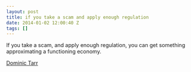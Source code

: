 ```yaml
---
layout: post
title: if you take a scam and apply enough regulation
date: 2014-01-02 12:00:40 Z
tags: []
---
```

If you take a scam, and apply enough regulation, you can get something approximating a functioning economy.

[Dominic Tarr](https://twitter.com/dominictarr/status/418615214234275841)

